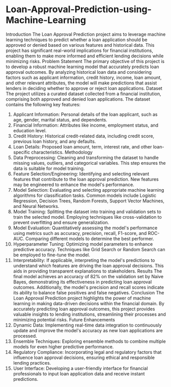 # Loan-Approval-Prediction-using-Machine-Learning
Introduction
The Loan Approval Prediction project aims to leverage machine learning techniques to predict whether a loan application should be approved or denied based on various features and historical data. This project has significant real-world implications for financial institutions, enabling them to make more informed and efficient lending decisions while minimizing risks.
Problem Statement
The primary objective of this project is to develop a robust machine learning model that accurately predicts loan approval outcomes. By analyzing historical loan data and considering factors such as applicant information, credit history, income, loan amount, and other relevant attributes, the model will make predictions that assist lenders in deciding whether to approve or reject loan applications.
Dataset
The project utilizes a curated dataset collected from a financial institution, comprising both approved and denied loan applications. The dataset contains the following key features:
1.	Applicant Information: Personal details of the loan applicant, such as age, gender, marital status, and dependents.
2.	Financial Information: Attributes like income, employment status, and education level.
3.	Credit History: Historical credit-related data, including credit score, previous loan history, and any defaults.
4.	Loan Details: Proposed loan amount, term, interest rate, and other loan-specific characteristics.
Methodology
1.	Data Preprocessing: Cleaning and transforming the dataset to handle missing values, outliers, and categorical variables. This step ensures the data is suitable for model training.
2.	Feature Selection/Engineering: Identifying and selecting relevant features that contribute to the loan approval prediction. New features may be engineered to enhance the model's performance.
3.	Model Selection: Evaluating and selecting appropriate machine learning algorithms for classification tasks. Common models include Logistic Regression, Decision Trees, Random Forests, Support Vector Machines, and Neural Networks.
4.	Model Training: Splitting the dataset into training and validation sets to train the selected model. Employing techniques like cross-validation to prevent overfitting and ensure generalization.
5.	Model Evaluation: Quantitatively assessing the model's performance using metrics such as accuracy, precision, recall, F1-score, and ROC-AUC. Comparing different models to determine the best performer.
6.	Hyperparameter Tuning: Optimizing model parameters to enhance predictive accuracy. Techniques like Grid Search or Random Search can be employed to fine-tune the model.
7.	Interpretability: If applicable, interpreting the model's predictions to understand which features are driving the loan approval decisions. This aids in providing transparent explanations to stakeholders.
Results
The final model achieves an accuracy of 82% on the validation set by Naive Bayes, demonstrating its effectiveness in predicting loan approval outcomes. Additionally, the model's precision and recall scores indicate its ability to balance false positives and false negatives.
Conclusion
The Loan Approval Prediction project highlights the power of machine learning in making data-driven decisions within the financial domain. By accurately predicting loan approval outcomes, this project provides valuable insights to lending institutions, streamlining their processes and minimizing potential risks.
Future Enhancements
1.	Dynamic Data: Implementing real-time data integration to continuously update and improve the model's accuracy as new loan applications are processed.
2.	Ensemble Techniques: Exploring ensemble methods to combine multiple models for even higher predictive performance.
3.	Regulatory Compliance: Incorporating legal and regulatory factors that influence loan approval decisions, ensuring ethical and responsible lending practices.
4.	User Interface: Developing a user-friendly interface for financial professionals to input loan application data and receive instant predictions.

